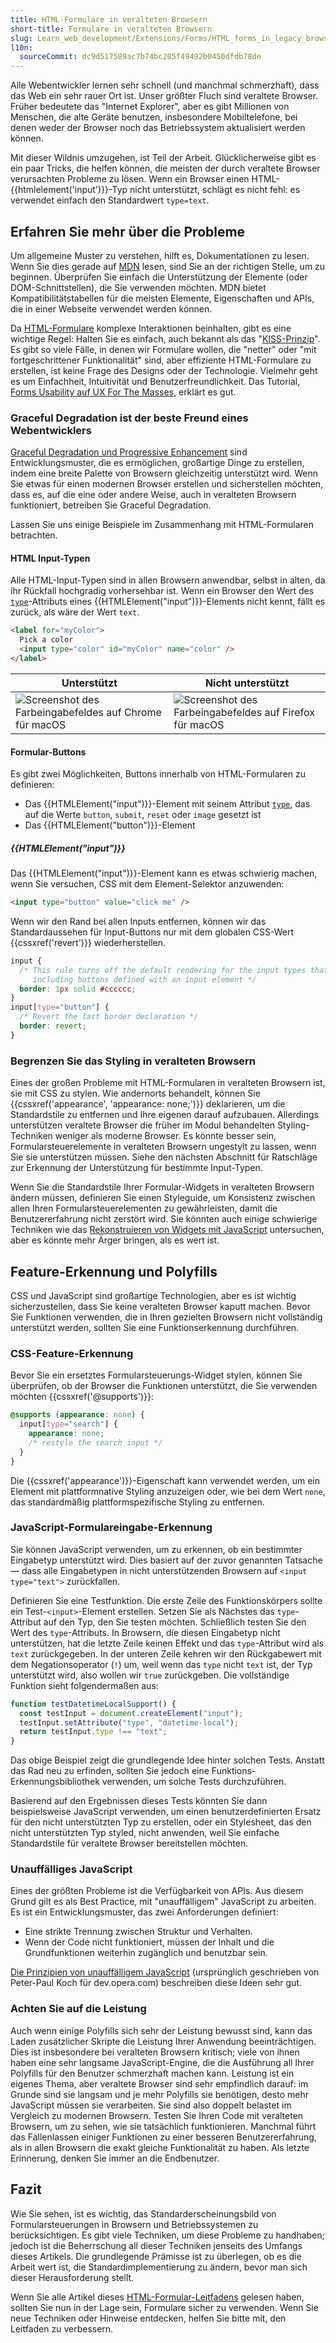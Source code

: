 ```yaml
---
title: HTML-Formulare in veralteten Browsern
short-title: Formulare in veralteten Browsern
slug: Learn_web_development/Extensions/Forms/HTML_forms_in_legacy_browsers
l10n:
  sourceCommit: dc9d517589ac7b74bc205f49492b0450dfdb78de
---
```


Alle Webentwickler lernen sehr schnell (und manchmal schmerzhaft), dass das Web ein sehr rauer Ort ist. Unser größter Fluch sind veraltete Browser. Früher bedeutete das "Internet Explorer", aber es gibt Millionen von Menschen, die alte Geräte benutzen, insbesondere Mobiltelefone, bei denen weder der Browser noch das Betriebssystem aktualisiert werden können.

Mit dieser Wildnis umzugehen, ist Teil der Arbeit. Glücklicherweise gibt es ein paar Tricks, die helfen können, die meisten der durch veraltete Browser verursachten Probleme zu lösen. Wenn ein Browser einen HTML-{{htmlelement('input')}}-Typ nicht unterstützt, schlägt es nicht fehl: es verwendet einfach den Standardwert `type=text`.

## Erfahren Sie mehr über die Probleme

Um allgemeine Muster zu verstehen, hilft es, Dokumentationen zu lesen. Wenn Sie dies gerade auf [MDN](/) lesen, sind Sie an der richtigen Stelle, um zu beginnen. Überprüfen Sie einfach die Unterstützung der Elemente (oder DOM-Schnittstellen), die Sie verwenden möchten. MDN bietet Kompatibilitätstabellen für die meisten Elemente, Eigenschaften und APIs, die in einer Webseite verwendet werden können.

Da [HTML-Formulare](/de/docs/Learn_web_development/Extensions/Forms) komplexe Interaktionen beinhalten, gibt es eine wichtige Regel: Halten Sie es einfach, auch bekannt als das "[KISS-Prinzip](https://en.wikipedia.org/wiki/KISS_principle)". Es gibt so viele Fälle, in denen wir Formulare wollen, die "netter" oder "mit fortgeschrittener Funktionalität" sind, aber effiziente HTML-Formulare zu erstellen, ist keine Frage des Designs oder der Technologie. Vielmehr geht es um Einfachheit, Intuitivität und Benutzerfreundlichkeit. Das Tutorial, [Forms Usability auf UX For The Masses,](https://www.uxforthemasses.com/forms-usability/) erklärt es gut.

### Graceful Degradation ist der beste Freund eines Webentwicklers

[Graceful Degradation und Progressive Enhancement](https://www.sitepoint.com/progressive-enhancement-graceful-degradation-choice/) sind Entwicklungsmuster, die es ermöglichen, großartige Dinge zu erstellen, indem eine breite Palette von Browsern gleichzeitig unterstützt wird. Wenn Sie etwas für einen modernen Browser erstellen und sicherstellen möchten, dass es, auf die eine oder andere Weise, auch in veralteten Browsern funktioniert, betreiben Sie Graceful Degradation.

Lassen Sie uns einige Beispiele im Zusammenhang mit HTML-Formularen betrachten.

#### HTML Input-Typen

Alle HTML-Input-Typen sind in allen Browsern anwendbar, selbst in alten, da ihr Rückfall hochgradig vorhersehbar ist. Wenn ein Browser den Wert des [`type`](/de/docs/Web/HTML/Reference/Elements/input#type)-Attributs eines {{HTMLElement("input")}}-Elements nicht kennt, fällt es zurück, als wäre der Wert `text`.

```html
<label for="myColor">
  Pick a color
  <input type="color" id="myColor" name="color" />
</label>
```

<table class="no-markdown">
  <thead>
    <tr>
      <th>Unterstützt</th>
      <th>Nicht unterstützt</th>
    </tr>
  </thead>
  <tbody>
    <tr>
      <td>
        <img
          alt="Screenshot des Farbeingabefeldes auf Chrome für macOS"
          src="color-fallback-chrome.png"
        />
      </td>
      <td>
        <img
          alt="Screenshot des Farbeingabefeldes auf Firefox für macOS"
          src="color-fallback-firefox.png"
        />
      </td>
    </tr>
  </tbody>
</table>

#### Formular-Buttons

Es gibt zwei Möglichkeiten, Buttons innerhalb von HTML-Formularen zu definieren:

- Das {{HTMLElement("input")}}-Element mit seinem Attribut [`type`](/de/docs/Web/HTML/Reference/Elements/input#type), das auf die Werte `button`, `submit`, `reset` oder `image` gesetzt ist
- Das {{HTMLElement("button")}}-Element

##### {{HTMLElement("input")}}

Das {{HTMLElement("input")}}-Element kann es etwas schwierig machen, wenn Sie versuchen, CSS mit dem Element-Selektor anzuwenden:

```html
<input type="button" value="click me" />
```

Wenn wir den Rand bei allen Inputs entfernen, können wir das Standardaussehen für Input-Buttons nur mit dem globalen CSS-Wert {{cssxref('revert')}} wiederherstellen.

```css
input {
  /* This rule turns off the default rendering for the input types that have a border,
     including buttons defined with an input element */
  border: 1px solid #cccccc;
}
input[type="button"] {
  /* Revert the last border declaration */
  border: revert;
}
```

### Begrenzen Sie das Styling in veralteten Browsern

Eines der großen Probleme mit HTML-Formularen in veralteten Browsern ist, sie mit CSS zu stylen. Wie andernorts behandelt, können Sie {{cssxref('appearance', 'appearance: none;')}} deklarieren, um die Standardstile zu entfernen und Ihre eigenen darauf aufzubauen. Allerdings unterstützen veraltete Browser die früher im Modul behandelten Styling-Techniken weniger als moderne Browser. Es könnte besser sein, Formularsteuerelemente in veralteten Browsern ungestylt zu lassen, wenn Sie sie unterstützen müssen. Siehe den nächsten Abschnitt für Ratschläge zur Erkennung der Unterstützung für bestimmte Input-Typen.

Wenn Sie die Standardstile Ihrer Formular-Widgets in veralteten Browsern ändern müssen, definieren Sie einen Styleguide, um Konsistenz zwischen allen Ihren Formularsteuerelementen zu gewährleisten, damit die Benutzererfahrung nicht zerstört wird. Sie könnten auch einige schwierige Techniken wie das [Rekonstruieren von Widgets mit JavaScript](/de/docs/Learn_web_development/Extensions/Forms/How_to_build_custom_form_controls) untersuchen, aber es könnte mehr Ärger bringen, als es wert ist.

## Feature-Erkennung und Polyfills

CSS und JavaScript sind großartige Technologien, aber es ist wichtig sicherzustellen, dass Sie keine veralteten Browser kaputt machen. Bevor Sie Funktionen verwenden, die in Ihren gezielten Browsern nicht vollständig unterstützt werden, sollten Sie eine Funktionserkennung durchführen.

### CSS-Feature-Erkennung

Bevor Sie ein ersetztes Formularsteuerungs-Widget stylen, können Sie überprüfen, ob der Browser die Funktionen unterstützt, die Sie verwenden möchten {{cssxref('@supports')}}:

```css
@supports (appearance: none) {
  input[type="search"] {
    appearance: none;
    /* restyle the search input */
  }
}
```

Die {{cssxref('appearance')}}-Eigenschaft kann verwendet werden, um ein Element mit plattformnative Styling anzuzeigen oder, wie bei dem Wert `none`, das standardmäßig plattformspezifische Styling zu entfernen.

### JavaScript-Formulareingabe-Erkennung

Sie können JavaScript verwenden, um zu erkennen, ob ein bestimmter Eingabetyp unterstützt wird. Dies basiert auf der zuvor genannten Tatsache — dass alle Eingabetypen in nicht unterstützenden Browsern auf `<input type="text">` zurückfallen.

Definieren Sie eine Testfunktion. Die erste Zeile des Funktionskörpers sollte ein Test-`<input>`-Element erstellen. Setzen Sie als Nächstes das `type`-Attribut auf den Typ, den Sie testen möchten. Schließlich testen Sie den Wert des `type`-Attributs. In Browsern, die diesen Eingabetyp nicht unterstützen, hat die letzte Zeile keinen Effekt und das `type`-Attribut wird als `text` zurückgegeben. In der unteren Zeile kehren wir den Rückgabewert mit dem Negationsoperator (`!`) um, weil wenn das `type` nicht `text` ist, der Typ unterstützt wird, also wollen wir `true` zurückgeben. Die vollständige Funktion sieht folgendermaßen aus:

```js
function testDatetimeLocalSupport() {
  const testInput = document.createElement("input");
  testInput.setAttribute("type", "datetime-local");
  return testInput.type !== "text";
}
```

Das obige Beispiel zeigt die grundlegende Idee hinter solchen Tests. Anstatt das Rad neu zu erfinden, sollten Sie jedoch eine Funktions-Erkennungsbibliothek verwenden, um solche Tests durchzuführen.

Basierend auf den Ergebnissen dieses Tests könnten Sie dann beispielsweise JavaScript verwenden, um einen benutzerdefinierten Ersatz für den nicht unterstützten Typ zu erstellen, oder ein Stylesheet, das den nicht unterstützten Typ styled, nicht anwenden, weil Sie einfache Standardstile für veraltete Browser bereitstellen möchten.

### Unauffälliges JavaScript

Eines der größten Probleme ist die Verfügbarkeit von APIs. Aus diesem Grund gilt es als Best Practice, mit "unauffälligem" JavaScript zu arbeiten. Es ist ein Entwicklungsmuster, das zwei Anforderungen definiert:

- Eine strikte Trennung zwischen Struktur und Verhalten.
- Wenn der Code nicht funktioniert, müssen der Inhalt und die Grundfunktionen weiterhin zugänglich und benutzbar sein.

[Die Prinzipien von unauffälligem JavaScript](https://www.w3.org/wiki/The_principles_of_unobtrusive_JavaScript) (ursprünglich geschrieben von Peter-Paul Koch für dev.opera.com) beschreiben diese Ideen sehr gut.

### Achten Sie auf die Leistung

Auch wenn einige Polyfills sich sehr der Leistung bewusst sind, kann das Laden zusätzlicher Skripte die Leistung Ihrer Anwendung beeinträchtigen. Dies ist insbesondere bei veralteten Browsern kritisch; viele von ihnen haben eine sehr langsame JavaScript-Engine, die die Ausführung all Ihrer Polyfills für den Benutzer schmerzhaft machen kann. Leistung ist ein eigenes Thema, aber veraltete Browser sind sehr empfindlich darauf: im Grunde sind sie langsam und je mehr Polyfills sie benötigen, desto mehr JavaScript müssen sie verarbeiten. Sie sind also doppelt belastet im Vergleich zu modernen Browsern. Testen Sie Ihren Code mit veralteten Browsern, um zu sehen, wie sie tatsächlich funktionieren. Manchmal führt das Fallenlassen einiger Funktionen zu einer besseren Benutzererfahrung, als in allen Browsern die exakt gleiche Funktionalität zu haben. Als letzte Erinnerung, denken Sie immer an die Endbenutzer.

## Fazit

Wie Sie sehen, ist es wichtig, das Standarderscheinungsbild von Formularsteuerungen in Browsern und Betriebssystemen zu berücksichtigen. Es gibt viele Techniken, um diese Probleme zu handhaben; jedoch ist die Beherrschung all dieser Techniken jenseits des Umfangs dieses Artikels. Die grundlegende Prämisse ist zu überlegen, ob es die Arbeit wert ist, die Standardimplementierung zu ändern, bevor man sich dieser Herausforderung stellt.

Wenn Sie alle Artikel dieses [HTML-Formular-Leitfadens](/de/docs/Learn_web_development/Extensions/Forms) gelesen haben, sollten Sie nun in der Lage sein, Formulare sicher zu verwenden. Wenn Sie neue Techniken oder Hinweise entdecken, helfen Sie bitte mit, den Leitfaden zu verbessern.
